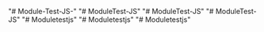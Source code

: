 "# Module-Test-JS-" 
"# ModuleTest-JS" 
"# ModuleTest-JS" 
"# ModuleTest-JS" 
"# Moduletestjs" 
"# Moduletestjs" 
"# Moduletestjs" 
